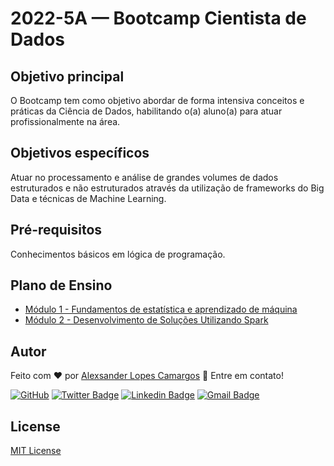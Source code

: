 # 2022-5A — Bootcamp Cientista de Dados

## Objetivo principal

O Bootcamp tem como objetivo abordar de forma intensiva conceitos e práticas da Ciência de Dados, habilitando o(a) aluno(a) para atuar profissionalmente na área.

## Objetivos específicos

Atuar no processamento e análise de grandes volumes de dados estruturados e não estruturados através
da utilização de frameworks do Big Data e técnicas de Machine Learning.

## Pré-requisitos

Conhecimentos básicos em lógica de programação.

## Plano de Ensino

- [Módulo 1 - Fundamentos de estatística e aprendizado de máquina](Modulo_1)
- [Módulo 2 - Desenvolvimento de Soluções Utilizando Spark](Modulo_2)

## Autor

Feito com :heart: por [Alexsander Lopes Camargos](https://github.com/alexcamargos) :wave: Entre em contato!

[![GitHub](https://img.shields.io/badge/-AlexCamargos-1ca0f1?style=flat-square&labelColor=1ca0f1&logo=github&logoColor=white&link=https://github.com/alexcamargos)](https://github.com/alexcamargos)
[![Twitter Badge](https://img.shields.io/badge/-@alcamargos-1ca0f1?style=flat-square&labelColor=1ca0f1&logo=twitter&logoColor=white&link=https://twitter.com/alcamargos)](https://twitter.com/alcamargos)
[![Linkedin Badge](https://img.shields.io/badge/-alexcamargos-1ca0f1?style=flat-square&logo=Linkedin&logoColor=white&link=https://www.linkedin.com/in/alexcamargos/)](https://www.linkedin.com/in/alexcamargos/)
[![Gmail Badge](https://img.shields.io/badge/-alcamargos@vivaldi.net-1ca0f1?style=flat-square&labelColor=1ca0f1&logo=Gmail&logoColor=white&link=mailto:alcamargos@vivaldi.net)](mailto:alcamargos@vivaldi.net)

## License

[MIT License](https://choosealicense.com/licenses/mit/)
